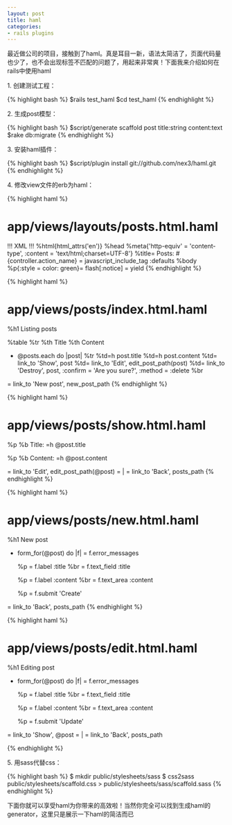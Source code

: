 ```yaml
---
layout: post
title: haml
categories:
- rails plugins
---
```

最近做公司的项目，接触到了haml。真是耳目一新，语法太简洁了，页面代码量也少了，也不会出现标签不匹配的问题了，用起来非常爽！下面我来介绍如何在rails中使用haml

1\. 创建测试工程：

{% highlight bash %}
$rails test_haml
$cd test_haml
{% endhighlight %}

2\. 生成post模型：

{% highlight bash %}
$script/generate scaffold post title:string content:text
$rake db:migrate
{% endhighlight %}

3\. 安装haml插件：

{% highlight bash %}
$script/plugin install git://github.com/nex3/haml.git
{% endhighlight %}

4\. 修改view文件的erb为haml：

{% highlight haml %}
# app/views/layouts/posts.html.haml
!!! XML
!!!
%html{html_attrs('en')}
  %head
    %meta{'http-equiv' = 'content-type', :content = 'text/html;charset=UTF-8'}
    %title= Posts: #{controller.action_name}
    = javascript_include_tag :defaults
  %body
    %p{:style = color: green}= flash[:notice]
    = yield
{% endhighlight %}

{% highlight haml %}
# app/views/posts/index.html.haml
%h1 Listing posts

%table
  %tr
    %th Title
    %th Content

  - @posts.each do |post|
    %tr
      %td=h post.title
      %td=h post.content
      %td= link_to 'Show', post
      %td= link_to 'Edit', edit_post_path(post)
      %td= link_to 'Destroy', post, :confirm = 'Are you sure?', :method = :delete
%br

= link_to 'New post', new_post_path
{% endhighlight %}

{% highlight haml %}
# app/views/posts/show.html.haml
%p
  %b Title:
  =h @post.title

%p
  %b Content:
  =h @post.content

= link_to 'Edit', edit_post_path(@post)
=  |
= link_to 'Back', posts_path
{% endhighlight %}

{% highlight haml %}
# app/views/posts/new.html.haml
%h1 New post

- form_for(@post) do |f|
  = f.error_messages

  %p
    = f.label :title
    %br
    = f.text_field :title

  %p
    = f.label :content
    %br
    = f.text_area :content

  %p
    = f.submit 'Create'

= link_to 'Back', posts_path
{% endhighlight %}

{% highlight haml %}
# app/views/posts/edit.html.haml
%h1 Editing post

- form_for(@post) do |f|
  = f.error_messages

  %p
    = f.label :title
    %br
    = f.text_field :title

  %p
    = f.label :content
    %br
    = f.text_area :content

  %p
    = f.submit 'Update'

= link_to 'Show', @post
=  |
= link_to 'Back', posts_path

{% endhighlight %}

5\. 用sass代替css：

{% highlight bash %}
$ mkdir public/stylesheets/sass
$ css2sass public/stylesheets/scaffold.css > public/stylesheets/sass/scaffold.sass
{% endhighlight %}

下面你就可以享受haml为你带来的高效啦！当然你完全可以找到生成haml的generator，这里只是展示一下haml的简洁而已


